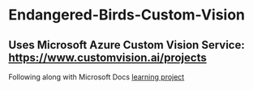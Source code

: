 # Endangered-Birds-Custom-Vision

## Uses Microsoft Azure Custom Vision Service: https://www.customvision.ai/projects
Following along with Microsoft Docs [learning project](https://docs.microsoft.com/en-us/learn/modules/cv-classify-bird-species/)
